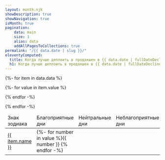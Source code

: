 ```yaml
---
layout: month.njk
showDescription: true
showNavigation: true
isMonth: true
pagination:
    data: main
    size: 1
    alias: data
    addAllPagesToCollections: true
permalink: "/{{ data.date | slug }}/"
eleventyComputed:
  title: Когда лучше деплоить в продакшен в {{ data.date | fullDateDecline }}
  h1: Когда лучше деплоить в продакшен в {{ data.date | fullDateDecline }}
---
```

<table>
<thead>
<tr>
<td>Знак зодиака</td>
<td>Благоприятные дни</td>
<td>Нейтральные дни</td>
<td>Неблагоприятные дни</td>
</tr>
</thead>
<tbody>

{%- for item in data.data %}

<tr class="row">

<td><a href="/pdf/{{ item.slug }}-{{ data.date }}/">{{ item.name }}</a></td>

{%- for value in item.value %}
<td class="calc">{%- for number in value %}{{ number }} {% endfor -%}</td>

{% endfor -%}

</tr>
{% endfor -%}

</tbody>
</table>
